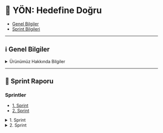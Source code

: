 # 🚀 YÖN: Hedefine Doğru

- [Genel Bilgiler](#genel-bilgiler)
- [Sprint Bilgileri](#sprint)

---

## ℹ️ Genel Bilgiler

<details id="genel-bilgiler">
<summary>
Ürünümüz Hakkında Bilgiler
</summary>

| İsim Soyisim       | Görev                     |
| :----------------- | :------------------------ |
| Sinem ARSAL        | Developer                 |
| Furkan ÖZTEKİN     | Product Owner / Developer |
| Yusuf KURNAZ       | Developer                 |
| Emir Efe YURTSEVEN | Developer                 |
| Sercan Ümit ÖNER   | Scrum Master / Developer  |

- **Ürün İsmi:** **YÖN: _Hedefine Doğru_**
- **Backlog URL:** [GitHub Projects](https://github.com/users/sercanumit/projects/2)
- **Ürün Açıklaması:**  
  Üniversite sınavına hazırlanan öğrenciler için geliştirilen bu uygulama; öğrencilerin her dersten soru çözebileceği, eksik konularını görebileceği ve yapay zeka destekli koçluk hizmeti alabileceği bir dijital eğitim asistanıdır.

- **Ürün Özellikleri:**

  - Öğrencinin performansına göre uyarlanmış dashboard
  - Günlük özgün sorular ve analiz desteği
  - Konu testleri, çıkmış sorular, zor soru köşesi
  - AI destekli koçluk sistemiyle kişisel öneriler

- **Hedef Kitle:**  
  Türkiye'de üniversiteye hazırlanan lise öğrencileri (özellikle 11. ve 12. sınıf) ve mezun adaylar

- **Jüriye Not :**  
  Üniversiteye hazırlık süreci, öğrenciler arasında ciddi eşitsizliklerin yaşandığı bir alan.  
  Özel dersler, etüt merkezleri ve kaliteli kaynaklara erişim imkânı olmayan onbinlerce öğrenci, yalnızca bu sebeplerle potansiyelini tam olarak ortaya koyamıyor.

  Geliştirdiğimiz uygulama, bu eşitsizliği azaltmayı hedefliyor.  
  Tüm öğrencilere **ücretsiz ve kişiselleştirilmiş rehberlik**, **nitelikli soru içerikleri**, ve **yapay zeka destekli koçluk sistemi** sunarak eğitimde fırsat eşitliğini güçlendirmeyi amaçlıyoruz.

  Özellikle dezavantajlı bölgelerde yaşayan ya da özel destek alma imkânı olmayan öğrencilerin sınav sürecini daha verimli geçirmelerine olanak tanıyan bu proje, sadece akademik başarıyı değil, **adil bir gelecek** inşa etmeyi de hedeflemektedir.

</details>

---

<div id="sprint"></div>

## 🏁 Sprint Raporu

### Sprintler

- [1. Sprint](#1-sprint)
- [2. Sprint](#2-sprint)

<details id="1-sprint">
<summary>1. Sprint</summary>

##### Sprint Tarihleri

- Başlangıç: 20.06.2025
- Bitiş: 06.07.2025

#### Sprint Notları

- Bu sprintte öncelikle takım olarak tanıştık ve proje fikrimizi netleştirdik. Kodlamaya geçmeden önce backlog’umuzu oluşturduk. İşleri önceliklendirmek için P0 (kritik), P1 (öncelikli), P2 (bekleyebilir) şeklinde etiketledik. Story point puanlamasını ise Fibonacci dizisine göre yaptık.

#### Sprint İçinde Tamamlanması Tahmin Edilen Puan

- **Tahmini Puan:** 26
- **Açıklama:** Bu sprintte, takım değişikliği göz önüne bulundurularak toplam **26 story point**'lik işin tamamlanması planlanmıştır.

#### Puan Tamamlama Mantığı

- Takım değişikliği nedeniyle bu sprintte bir haftalık kayıp yaşanmıştır. Bu durum göz önüne alınarak 26 story point'lik iş planlanmıştır. Toplam hedef 150 puandır ve kalan sprintlerde bu hedefe ulaşmak için ek çalışmalar yapılacaktır.

### Daily Scrum

<details>
<summary>
İlk olarak takım içi tanışma ve haberleşme amacıyla Slack üzerinden iletişim kurmaya çalıştık.  
Slack Huddle özelliğini kullandık ancak zamanlama uyuşmazlıkları nedeniyle herkesin aynı anda buluşması zor oldu.
</summary>

![Slack Huddle](./images/daily0.png)

</details>

<details>
<summary>
Bu nedenle daha hızlı ve esnek iletişim sağlayabilmek adına WhatsApp grubuna geçiş yaptık.  
Proje hakkında fikir alışverişi ve karar süreçlerini burada sürdürdük.
</summary>

![Fikir Seçimi](./images/daily1.png)  
![Proje Hakkında Konuşma](./images/daily2.png)

</details>

#### Sprint Board Screenshotları

<details>
<summary>Görsel 1</summary>

![Backlog Görüntüsü](./images/board0.png)

</details>

### Ürün Durumu: Ekran Görüntüleri

Kodlama aşamasına henüz geçilmediği için elimizde ürünün çalışan bir ekran görüntüsü bulunmamaktadır.  
Ancak, proje fikrimizi somutlaştırmak adına **konsept tasarımlar** hazırladık.

<details>
<summary>Görseller</summary>

#### 🖥️ Web Görünümü

![Web Konsept Tasarımı](./images/concept0.jpeg)

#### 📱 Mobil Görünüm

![Mobil Konsept Tasarımı](./images/concept1.png)

</details>

#### Sprint Review

- Yeni takım üyeleri sprintin ikinci yarısında dahil oldu. Bu nedenle yazılım geliştirme faaliyetlerine henüz başlanamadı.
- Sprint süresince takım üyeleri tanıştı, iletişim kanalları (Slack, GitHub, vs.) kuruldu.
- Proje fikri netleştirildi, hedef kullanıcı kitlesi, temel özellikler üzerine fikir birliği sağlandı.
- Konsept tasarımlar ile ürün fikri somutlaştırıldı ve ön prototip fikirleri oluşturuldu.

#### Sprint Retrospective

- Takıma sonradan katılmamıza rağmen hızlı adapte olduk ve verimli bir tanışma süreci geçirdik.
- İletişim konusunda güçlü bir başlangıç yaptık; herkes sorumluluk almaya açık davrandı.
- Sürenin kısıtlı olması nedeniyle teknik üretim (kodlama, test vs.) gerçekleştiremedik.
- Önümüzdeki sprintte proje görevlerine geçiş yapılması için gerekli temel (rol paylaşımı, fikir netliği, proje hedefi) sağlandı.
- Gelecek sprintte daha gerçekçi planlama ve zaman yönetimi yapılması gerektiğini fark ettik.
- Süreç içerisindeki belirsizlikleri daha hızlı netleştirmek için karar alma süreçleri iyileştirilebilir.

</details>

<details id="2-sprint">
<summary>2. Sprint</summary>

##### Sprint Tarihleri

- Başlangıç: 07.07.2025
- Bitiş: 20.07.2025

#### Sprint Notları

- Bu sprintte React Native ile mobil uygulama geliştirme sürecine başlandı. Öncelikli olarak uygulamanın ana ekranı olan **Dashboard** arayüzü tasarlandı ve kodlandı.
- Backend tarafında **Firebase ve Django** kullanarak hibrit bir altyapı oluşturma çalışmaları başladı. Soruların resim olarak yüklenip metne dönüştürülerek **Gemini AI**'a gönderilmesi için bir akış tasarlandı.
- Veritabanı tarafında konular, sınav türleri (TYT/AYT) ve öğrenci yol haritası (roadmap) için modelleme ve yapılandırma araştırmaları yapıldı.

#### Sprint İçinde Tamamlanması Tahmin Edilen Puan

- **Tahmini Puan:** 55
- **Açıklama:** Bu sprintte, takımın tam zamanlı çalışmaya başlamasıyla birlikte **55 story point**'lik işin tamamlanması hedeflenmiştir. Ancak takım içi katılım sorunları nedeniyle hedefe ulaşılamamıştır.

#### Puan Tamamlama Mantığı

- Toplam 150 puanlık hedefin ilk sprintte 24’ü tamamlandı. Kalan 126 puanı iki sprinte eşit (63’er puan) bölmeyi planladık. Ancak katılım eksikliği nedeniyle bu sprintte hedef 55 puana düşürüldü. Yine de yalnızca Sercan ve Yusuf aktif çalışabildiği için bu hedefe ulaşılamadı.

### Daily Scrum

- Daily Scrum toplantıları ağırlıklı olarak WhatsApp üzerinden yazılı olarak yapıldı. Gerekli durumlarda Slack üzerinden görüntülü görüşmeler düzenlendi.
- Yusuf ve Sercan, uygulama fonksiyonları ve tasarımları üzerine ortak bir şekilde çalıştı.

<details>
<summary>Görsel 1</summary>

![WhatsApp Daily](./images/daily3.png)

</details>

#### Sprint Board Screenshotları

<details>
<summary>Görsel 1</summary>

![Sprint 2 Board](./images/board1.png)

</details>

### Ürün Durumu: Ekran Görüntüleri

Bu sprint itibarıyla kodlama aşamasına geçilmiştir. Mobil uygulamanın ilk ekranları ve temel bileşenleri geliştirilmiştir.

<details>
<summary>Görseller</summary>

#### 📱 Mobil Uygulama

![Uygulama Dashboard](./images/app-dashboard.jpeg)

</details>

#### Sprint Review

- Sprint başında hedeflenen 55 story point'lik işin bir kısmı, aktif çalışan ekip üyelerinin çabasıyla tamamlanabildi.
- **Dashboard tasarımı ve kodlaması** başarıyla tamamlandı.
- Takım üyelerinden Furkan'ın kişisel işleri nedeniyle katılımı sınırlı oldu. Sinem ve Emir Efe ise sprinte hiç dahil olamadı. Bu durum, sprint hedeflerine ulaşılmasını engelledi.
- Backend tarafında ise Firebase ve Django hibrit yapısı için temel hazırlıklar yapıldı.

#### Sprint Retrospective

- Takımın tamamının sürece dahil olamaması, sprint planlamasının ve hedeflerin gerçekçiliğini sorgulattı. Gelecek sprintlerde **rol ve sorumlulukların** daha net belirlenmesi gerektiği anlaşıldı.
- WhatsApp üzerinden yapılan günlük güncellemeler hızlı olsa da, karmaşık konular için Slack veya yüz yüze toplantıların daha verimli olduğu görüldü.
- Gelecek sprint için takımın katılım durumuna göre daha **gerçekçi bir hedef** belirlenmesi kararlaştırıldı.

</details>
